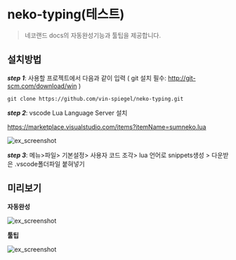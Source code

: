 # neko-typing(테스트)
>네코랜드 docs의 자동완성기능과 툴팁을 제공합니다.
## 설치방법
***step 1***: 사용할 프로젝트에서 다음과 같이 입력 ( git 설치 필수: http://git-scm.com/download/win )
```
git clone https://github.com/vin-spiegel/neko-typing.git
```
***step 2***: vscode Lua Language Server 설치

https://marketplace.visualstudio.com/items?itemName=sumneko.lua

![ex_screenshot](https://github.com/sumneko/vscode-lua/raw/master/images//Install%20In%20VSCode.gif)

***step 3***: 메뉴>파일> 기본설정> 사용자 코드 조각> lua 언어로 snippets생성 > 다운받은 .vscode폴더파일 붙혀넣기

## 미리보기
**자동완성**

![ex_screenshot](./src/img/자동완성.gif)

**툴팁**

![ex_screenshot](./src/img/툴팁.gif)
